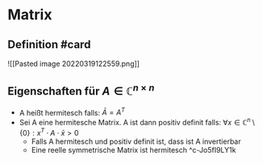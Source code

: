 # Matrix
## Definition #card
![[Pasted image 20220319122559.png]]
## Eigenschaften für  $A \in \mathbb{C}^{n\times n}$
- A heißt hermitesch falls: $\bar{A}=A^T$
- Sei A eine hermitesche Matrix. A ist dann positiv definit falls: $\forall x \in \mathbb{C}^n \setminus \{0\}: x^T \cdot A \cdot \bar{x} \gt 0$
	- Falls A hermitesch und positiv definit ist, dass ist A invertierbar 
	- Eine reelle symmetrische Matrix ist hermitesch
^c-Jo5fI9LY1k